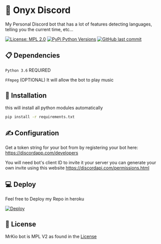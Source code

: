 # 🤖 Onyx Discord
My Personal Discord bot that has a lot of features detecting languages, telling you the current time, etc...

[![License: MPL 2.0](https://img.shields.io/badge/License-MPL%202.0-brightgreen.svg)](https://opensource.org/licenses/MPL-2.0)
[![PyPi Python Versions](https://img.shields.io/pypi/pyversions/yt2mp3.svg)](https://pypi.python.org/pypi/yt2mp3/)
[![GitHub last commit](https://img.shields.io/github/last-commit/MrKioZ/MrKioDiscord.svg?style=flat)]()

## 📋 Dependencies
`Python 3.6` REQUIRED

`FFmpeg` (OPTIONAL) It will allow the bot to play music

## 📌 Installation
this will install all python modules automatically
```bash
pip install -r requirements.txt
```

## ✍ Configuration
Get a token string for your bot from by registering your bot here: https://discordapp.com/developers 

You will need bot's client ID to invite it your server you can generate your own invite using this website https://discordapi.com/permissions.html


## 💻 Deploy
Feel free to Deploy my Repo in heroku

[![Deploy](https://www.herokucdn.com/deploy/button.svg)](https://heroku.com/deploy)

## 📄 License
MrKio bot is MPL V2 as found in the [License](https://github.com/MrKioZ/MrKioDiscord/License)
